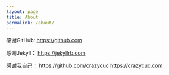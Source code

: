 ```yaml
---
layout: page
title: About
permalink: /about/
---
```



感谢GitHub:
https://github.com


感谢Jekyll：
https://jekyllrb.com


感谢我自己：
https://github.com/crazycuc
https://crazycuc.com
